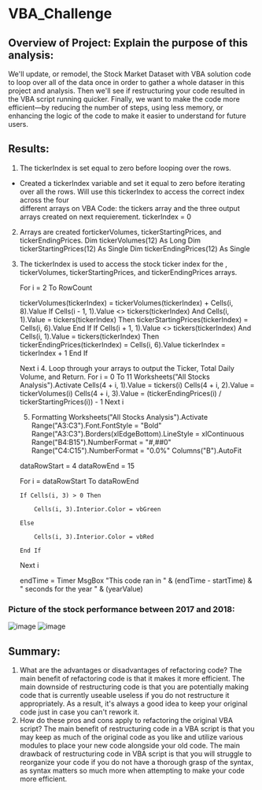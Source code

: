 # VBA_Challenge
## Overview of Project: Explain the purpose of this analysis:
 We'll update, or remodel, the Stock Market Dataset with VBA solution code to loop over all of the data once in order to gather a whole dataser in this project and analysis. Then we'll see if restructuring your code resulted in the VBA script running quicker. Finally, we want to make the code more efficient—by reducing the number of steps, using less memory, or enhancing the logic of the code to make it easier to understand for future users.
## Results:
 1. The tickerIndex is set equal to zero before looping over the rows.
   - Created a tickerIndex variable and set it equal to zero before iterating over all the rows. Will use this tickerIndex to access the correct index across the four     
    different arrays on VBA Code: the tickers array and the three output arrays created on next requierement.
     tickerIndex = 0
 2. Arrays are created fortickerVolumes, tickerStartingPrices, and tickerEndingPrices.
     Dim tickerVolumes(12) As Long
    Dim tickerStartingPrices(12) As Single
    Dim tickerEndingPrices(12) As Single
    
 3. The tickerIndex is used to access the stock ticker index for the , tickerVolumes, tickerStartingPrices, and tickerEndingPrices arrays.

     For i = 2 To RowCount
        
     tickerVolumes(tickerIndex) = tickerVolumes(tickerIndex) + Cells(i, 8).Value
     If Cells(i - 1, 1).Value <> tickers(tickerIndex) And Cells(i, 1).Value = tickers(tickerIndex) Then
       tickerStartingPrices(tickerIndex) = Cells(i, 6).Value
     End If
     If Cells(i + 1, 1).Value <> tickers(tickerIndex) And Cells(i, 1).Value = tickers(tickerIndex) Then
        tickerEndingPrices(tickerIndex) = Cells(i, 6).Value
              tickerIndex = tickerIndex + 1
      End If
    
      Next i
    4. Loop through your arrays to output the Ticker, Total Daily Volume, and Return.
      For i = 0 To 11
      Worksheets("All Stocks Analysis").Activate
      Cells(4 + i, 1).Value = tickers(i)
      Cells(4 + i, 2).Value = tickerVolumes(i)
      Cells(4 + i, 3).Value = (tickerEndingPrices(i) / tickerStartingPrices(i)) - 1
      Next i
      
    5. Formatting
    Worksheets("All Stocks Analysis").Activate
    Range("A3:C3").Font.FontStyle = "Bold"
    Range("A3:C3").Borders(xlEdgeBottom).LineStyle = xlContinuous
    Range("B4:B15").NumberFormat = "#,##0"
    Range("C4:C15").NumberFormat = "0.0%"
    Columns("B").AutoFit

    dataRowStart = 4
    dataRowEnd = 15

    For i = dataRowStart To dataRowEnd
        
        If Cells(i, 3) > 0 Then
            
            Cells(i, 3).Interior.Color = vbGreen
            
        Else
        
            Cells(i, 3).Interior.Color = vbRed
            
        End If
        
    Next i
 
    endTime = Timer
    MsgBox "This code ran in " & (endTime - startTime) & " seconds for the year " & (yearValue)
   ### Picture of the stock performance between 2017 and 2018:
  ![image](https://user-images.githubusercontent.com/93515126/140689135-d72272f6-8610-43dc-a13e-07e818acb2f3.png)
  ![image](https://user-images.githubusercontent.com/93515126/140689557-ac5c6f51-c104-4b39-b144-54997385ab17.png)

  ## Summary: 
   1. What are the advantages or disadvantages of refactoring code?
    The main benefit of refactoring code is that it makes it more efficient. The main downside of restructuring code is that you are potentially making code that is currently     useable useless if you do not restructure it appropriately. As a result, it's always a good idea to keep your original code just in case you can't rework it.
   2. How do these pros and cons apply to refactoring the original VBA script?
    The main benefit of restructuring code in a VBA script is that you may keep as much of the original code as you like and utilize various modules to place your new code       alongside your old code. The main drawback of restructuring code in VBA script is that you will struggle to reorganize your code if you do not have a thorough grasp of       the syntax, as syntax matters so much more when attempting to make your code more efficient.
